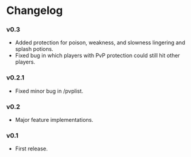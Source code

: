 # Changelog
### v0.3
* Added protection for poison, weakness, and slowness lingering and splash potions.
* Fixed bug in which players with PvP protection could still hit other players. 
### v0.2.1
* Fixed minor bug in /pvplist.
### v0.2
* Major feature implementations. 
### v0.1
* First release.

